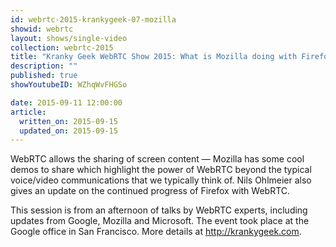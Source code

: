 ```yaml
---
id: webrtc-2015-krankygeek-07-mozilla
showid: webrtc
layout: shows/single-video
collection: webrtc-2015
title: "Kranky Geek WebRTC Show 2015: What is Mozilla doing with Firefox?"
description: ""
published: true
showYoutubeID: WZhqWvFHGSo

date: 2015-09-11 12:00:00
article:
  written_on: 2015-09-15
  updated_on: 2015-09-15
---
```

WebRTC allows the sharing of screen content — Mozilla has some cool demos to share which highlight the power of WebRTC beyond the typical voice/video communications that we typically think of. Nils Ohlmeier also gives an update on the continued progress of Firefox with WebRTC.

This session is from an afternoon of talks by WebRTC experts, including updates from Google, Mozilla and Microsoft. The event took place at the Google office in San Francisco. More details at http://krankygeek.com.
